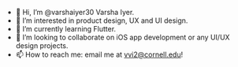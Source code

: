 - 👋 Hi, I’m @varshaiyer30 Varsha Iyer.
- 👀 I’m interested in product design, UX and UI design.
- 🌱 I’m currently learning Flutter.
- 💞️ I’m looking to collaborate on iOS app development or any UI/UX design projects.
- 📫 How to reach me:
email me at vvi2@cornell.edu!

<!---
varshaiyer30/varshaiyer30 is a ✨ special ✨ repository because its `README.md` (this file) appears on your GitHub profile.
You can click the Preview link to take a look at your changes.
--->
